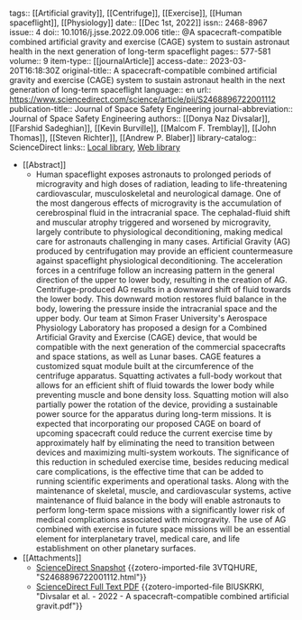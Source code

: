 tags:: [[Artificial gravity]], [[Centrifuge]], [[Exercise]], [[Human spaceflight]], [[Physiology]]
date:: [[Dec 1st, 2022]]
issn:: 2468-8967
issue:: 4
doi:: 10.1016/j.jsse.2022.09.006
title:: @A spacecraft-compatible combined artificial gravity and exercise (CAGE) system to sustain astronaut health in the next generation of long-term spaceflight
pages:: 577-581
volume:: 9
item-type:: [[journalArticle]]
access-date:: 2023-03-20T16:18:30Z
original-title:: A spacecraft-compatible combined artificial gravity and exercise (CAGE) system to sustain astronaut health in the next generation of long-term spaceflight
language:: en
url:: https://www.sciencedirect.com/science/article/pii/S2468896722001112
publication-title:: Journal of Space Safety Engineering
journal-abbreviation:: Journal of Space Safety Engineering
authors:: [[Donya Naz Divsalar]], [[Farshid Sadeghian]], [[Kevin Burville]], [[Malcom F. Tremblay]], [[John Thomas]], [[Steven Richter]], [[Andrew P. Blaber]]
library-catalog:: ScienceDirect
links:: [Local library](zotero://select/library/items/VGSC2C9F), [Web library](https://www.zotero.org/users/8784047/items/VGSC2C9F)

- [[Abstract]]
	- Human spaceflight exposes astronauts to prolonged periods of microgravity and high doses of radiation, leading to life-threatening cardiovascular, musculoskeletal and neurological damage. One of the most dangerous effects of microgravity is the accumulation of cerebrospinal fluid in the intracranial space. The cephalad-fluid shift and muscular atrophy triggered and worsened by microgravity, largely contribute to physiological deconditioning, making medical care for astronauts challenging in many cases. Artificial Gravity (AG) produced by centrifugation may provide an efficient countermeasure against spaceflight physiological deconditioning. The acceleration forces in a centrifuge follow an increasing pattern in the general direction of the upper to lower body, resulting in the creation of AG. Centrifuge-produced AG results in a downward shift of fluid towards the lower body. This downward motion restores fluid balance in the body, lowering the pressure inside the intracranial space and the upper body. Our team at Simon Fraser University's Aerospace Physiology Laboratory has proposed a design for a Combined Artificial Gravity and Exercise (CAGE) device, that would be compatible with the next generation of the commercial spacecrafts and space stations, as well as Lunar bases. CAGE features a customized squat module built at the circumference of the centrifuge apparatus. Squatting activates a full-body workout that allows for an efficient shift of fluid towards the lower body while preventing muscle and bone density loss. Squatting motion will also partially power the rotation of the device, providing a sustainable power source for the apparatus during long-term missions. It is expected that incorporating our proposed CAGE on board of upcoming spacecraft could reduce the current exercise time by approximately half by eliminating the need to transition between devices and maximizing multi-system workouts. The significance of this reduction in scheduled exercise time, besides reducing medical care complications, is the effective time that can be added to running scientific experiments and operational tasks. Along with the maintenance of skeletal, muscle, and cardiovascular systems, active maintenance of fluid balance in the body will enable astronauts to perform long-term space missions with a significantly lower risk of medical complications associated with microgravity. The use of AG combined with exercise in future space missions will be an essential element for interplanetary travel, medical care, and life establishment on other planetary surfaces.
- [[Attachments]]
	- [ScienceDirect Snapshot](https://www.sciencedirect.com/science/article/pii/S2468896722001112) {{zotero-imported-file 3VTQHURE, "S2468896722001112.html"}}
	- [ScienceDirect Full Text PDF](https://www.sciencedirect.com/science/article/pii/S2468896722001112/pdfft?md5=a244806dfde28fbe65b5d41b4f916792&pid=1-s2.0-S2468896722001112-main.pdf&isDTMRedir=Y) {{zotero-imported-file BIUSKRKI, "Divsalar et al. - 2022 - A spacecraft-compatible combined artificial gravit.pdf"}}